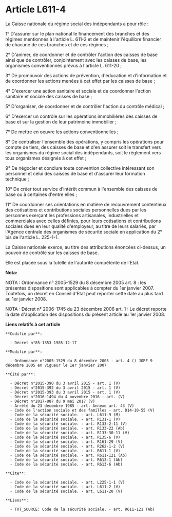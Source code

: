 # Article L611-4

La Caisse nationale du régime social des indépendants a pour rôle : 

1° D'assurer sur le plan national le financement des branches et des régimes mentionnés à l'article L. 611-2 et de maintenir
l'équilibre financier de chacune de ces branches et de ces régimes ; 

2° D'animer, de coordonner et de contrôler l'action des caisses de base ainsi que de contrôler, conjointement avec les
caisses de base, les organismes conventionnés prévus à l'article L. 611-20 ; 

3° De promouvoir des actions de prévention, d'éducation et d'information et de coordonner les actions menées à cet effet par
les caisses de base ; 

4° D'exercer une action sanitaire et sociale et de coordonner l'action sanitaire et sociale des caisses de base ; 

5° D'organiser, de coordonner et de contrôler l'action du contrôle médical ; 

6° D'exercer un contrôle sur les opérations immobilières des caisses de base et sur la gestion de leur patrimoine
immobilier ; 

7° De mettre en oeuvre les actions conventionnelles ; 

8° De centraliser l'ensemble des opérations, y compris les opérations pour compte de tiers, des caisses de base et d'en
assurer soit le transfert vers les organismes du régime social des indépendants, soit le règlement vers tous organismes
désignés à cet effet ; 

9° De négocier et conclure toute convention collective intéressant son personnel et celui des caisses de base et d'assurer
leur formation technique ; 

10° De créer tout service d'intérêt commun à l'ensemble des caisses de base ou à certaines d'entre elles ; 

11° De coordonner ses orientations en matière de recouvrement contentieux des cotisations et contributions sociales
personnelles dues par les personnes exerçant les professions artisanales, industrielles et commerciales avec celles définies,
pour leurs cotisations et contributions sociales dues en leur qualité d'employeur, au titre de leurs salariés, par l'Agence
centrale des organismes de sécurité sociale en application du 2° bis de l'article L. 225-1-1. 

La Caisse nationale exerce, au titre des attributions énoncées ci-dessus, un pouvoir de contrôle sur les caisses de base. 

Elle est placée sous la tutelle de l'autorité compétente de l'Etat.

**Nota:**

NOTA : Ordonnance n° 2005-1529 du 8 décembre 2005 art. 8 : les présentes dispositions sont applicables à compter du 1er
janvier 2007. Toutefois, un décret en Conseil d'Etat peut reporter cette date au plus tard au 1er janvier 2008.

NOTA : Décret n° 2006-1745 du 23 décembre 2006 art. 1 : Le décret reporte la date d'application des dispositions du présent
article au 1er janvier 2008.

**Liens relatifs à cet article**

	**Codifié par**:

	  - Décret n°85-1353 1985-12-17

	**Modifié par**:

	  - Ordonnance n°2005-1529 du 8 décembre 2005 - art. 4 () JORF 9 décembre 2005 en vigueur le 1er janvier 2007

	**Cité par**:

	  - Décret n°2015-390 du 3 avril 2015 - art. 1 (V)
	  - Décret n°2015-392 du 3 avril 2015 - art. 1 (V)
	  - Décret n°2015-393 du 3 avril 2015 - art. 1 (V)
	  - Décret n°2016-1494 du 4 novembre 2016 - art. (V)
	  - Décret n°2017-887 du 9 mai 2017 (V)
	  - Arrêté du 23 décembre 1985 - art. Annexe art. 43 (V)
	  - Code de l'action sociale et des familles - art. D14-10-55 (V)
	  - Code de la sécurité sociale. - art. L611-9 (M)
	  - Code de la sécurité sociale. - art. R131-1 (V)
	  - Code de la sécurité sociale. - art. R133-2-11 (V)
	  - Code de la sécurité sociale. - art. R133-22 (Ab)
	  - Code de la sécurité sociale. - art. R133-30-11 (V)
	  - Code de la sécurité sociale. - art. R135-6 (V)
	  - Code de la sécurité sociale. - art. R161-29 (V)
	  - Code de la sécurité sociale. - art. R262-1-2 (V)
	  - Code de la sécurité sociale. - art. R611-1 (V)
	  - Code de la sécurité sociale. - art. R611-121 (Ab)
	  - Code de la sécurité sociale. - art. R613-1 (Ab)
	  - Code de la sécurité sociale. - art. R613-6 (Ab)

	**Cite**:

	  - Code de la sécurité sociale. - art. L225-1-1 (V)
	  - Code de la sécurité sociale. - art. L611-2 (V)
	  - Code de la sécurité sociale. - art. L611-20 (V)

	**Liens**:

	  - TXT_SOURCE: Code de la sécurité sociale. - art. R611-121 (Ab)
